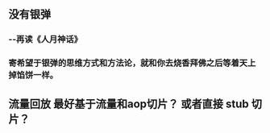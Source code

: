 ## 没有银弹
### --再读《人月神话》


### 寄希望于银弹的思维方式和方法论，就和你去烧香拜佛之后等着天上掉馅饼一样。

## 流量回放 最好基于流量和aop切片？ 或者直接 stub 切片？
